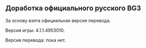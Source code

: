 Доработка официального русского BG3
-----------------------------------

За основу взята официальная версия перевода.

Версия игры: 4.1.1.4953010.

Версия перевода: пока нет.
